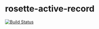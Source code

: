 # rosette-active-record
[![Build Status](https://travis-ci.org/rosette-proj/rosette-active-record.svg?branch=master)](https://travis-ci.org/rosette-proj/rosette-active-record)
